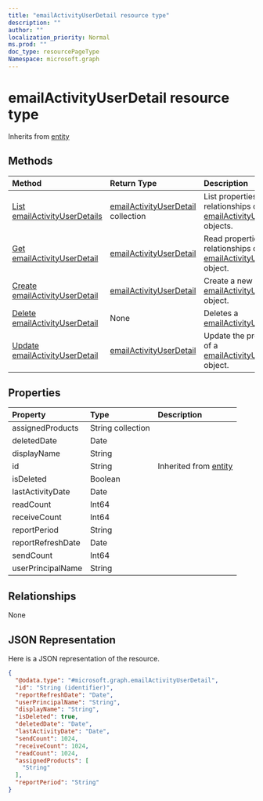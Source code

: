 ```yaml
---
title: "emailActivityUserDetail resource type"
description: ""
author: ""
localization_priority: Normal
ms.prod: ""
doc_type: resourcePageType
Namespace: microsoft.graph
---
```



# emailActivityUserDetail resource type




Inherits from [entity](../resources/entity.md)

## Methods
|Method|Return Type|Description|
|:---|:---|:---|
|[List emailActivityUserDetails](../api/emailactivityuserdetail-list.md)|[emailActivityUserDetail](../resources/emailActivityUserDetail.md) collection|List properties and relationships of the [emailActivityUserDetail](../resources/emailactivityuserdetail.md) objects.|
|[Get emailActivityUserDetail](../api/emailactivityuserdetail-get.md)|[emailActivityUserDetail](../resources/emailActivityUserDetail.md)|Read properties and relationships of the [emailActivityUserDetail](../resources/emailactivityuserdetail.md) object.|
|[Create emailActivityUserDetail](../api/emailactivityuserdetail-create.md)|[emailActivityUserDetail](../resources/emailActivityUserDetail.md)|Create a new [emailActivityUserDetail](../resources/emailactivityuserdetail.md) object.|
|[Delete emailActivityUserDetail](../api/emailactivityuserdetail-delete.md)|None|Deletes a [emailActivityUserDetail](../resources/emailactivityuserdetail.md).|
|[Update emailActivityUserDetail](../api/emailactivityuserdetail-update.md)|[emailActivityUserDetail](../resources/emailActivityUserDetail.md)|Update the properties of a [emailActivityUserDetail](../resources/emailactivityuserdetail.md) object.|

## Properties
|Property|Type|Description|
|:---|:---|:---|
|assignedProducts|String collection||
|deletedDate|Date||
|displayName|String||
|id|String| Inherited from [entity](../resources/entity.md)|
|isDeleted|Boolean||
|lastActivityDate|Date||
|readCount|Int64||
|receiveCount|Int64||
|reportPeriod|String||
|reportRefreshDate|Date||
|sendCount|Int64||
|userPrincipalName|String||

## Relationships
None

## JSON Representation
Here is a JSON representation of the resource.
<!-- {
  "blockType": "resource",
  "keyProperty": "id",
  "@odata.type": "microsoft.graph.emailActivityUserDetail",
  "baseType": "microsoft.graph.entity",
  "openType": false
}
-->
``` json
{
  "@odata.type": "#microsoft.graph.emailActivityUserDetail",
  "id": "String (identifier)",
  "reportRefreshDate": "Date",
  "userPrincipalName": "String",
  "displayName": "String",
  "isDeleted": true,
  "deletedDate": "Date",
  "lastActivityDate": "Date",
  "sendCount": 1024,
  "receiveCount": 1024,
  "readCount": 1024,
  "assignedProducts": [
    "String"
  ],
  "reportPeriod": "String"
}
```


